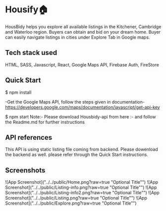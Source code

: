 # Housify🏠

HousBidy helps you explore all available listings in the Kitchener, Cambridge and Waterloo region. Buyers can obtain and bid on your dream home.
Buyer can easily navigate listings in cities under Explore Tab in Google maps.

## Tech stack used

HTML, SASS, Javascript, React, Google Maps API, Firebase Auth, FireStore

## Quick Start

$ npm install

-Get the Google Maps API, follow the steps given in documentation- https://developers.google.com/maps/documentation/javascript/get-api-key

$ npm start
Note:- Please download Housbidy-api from here :- and follow the Readme.md for further instructions

## API references

This API is using static listing file coming from backend. Please dowenload the backend as well.
please refer through the Quick Start instructions.

## Screenshots

![App Screenshot]("../../public/Home.png?raw=true "Optional Title"")
![App Screenshot]("../../public/Listing-info.png?raw=true "Optional Title"")
![App Screenshot]("../../public/Listing-info2.png?raw=true "Optional Title"")
![App Screenshot]("../../public/Listing.png?raw=true "Optional Title"")
![App Screenshot]("../../public/Explore.png?raw=true "Optional Title"")
